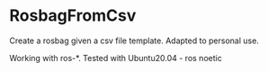 # RosbagFromCsv

Create a rosbag given a csv file template. Adapted to personal use.

Working with ros-*. Tested with Ubuntu20.04 - ros noetic
